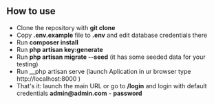 
## How to use

- Clone the repository with __git clone__
- Copy __.env.example__ file to __.env__ and edit database credentials there
- Run __composer install__
- Run __php artisan key:generate__
- Run __php artisan migrate --seed__ (it has some seeded data for your testing)
- Run __php artisan serve (launch Aplication in ur browser type http://localhost:8000 )
- That's it: launch the main URL or go to __/login__ and login with default credentials __admin@admin.com__ - __password__
